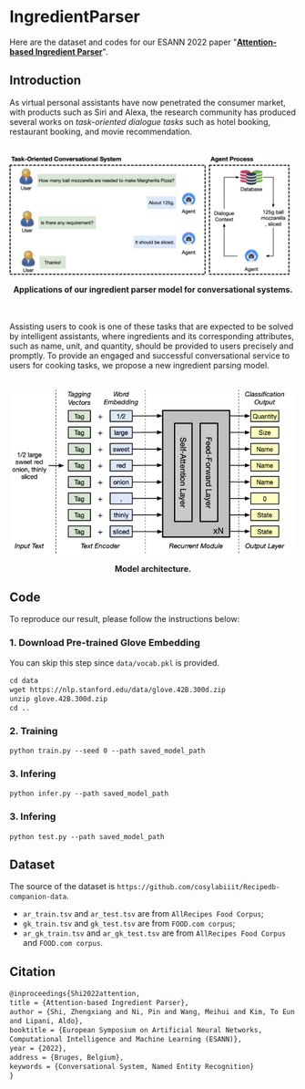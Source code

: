# IngredientParser
Here are the dataset and codes for our ESANN 2022 paper "[**Attention-based Ingredient Parser**]()". 

## Introduction
As virtual personal assistants have now penetrated the consumer market, with products such as Siri and Alexa, the research community has produced several works on *task-oriented dialogue tasks* such as hotel booking, restaurant booking, and movie recommendation.
<br/><br/> 
<p align="center">
    <img src="asset/Example.png" width="650">
</p>
<p align="center">
    <b>Applications of our ingredient parser model for conversational systems. </b>
</p>
<br/><br/> 
Assisting users to cook is one of these tasks that are expected to be solved by intelligent assistants, where ingredients and its corresponding attributes, such as name, unit, and quantity, should be provided to users precisely and promptly. To provide an engaged and successful conversational service to users for cooking tasks, we propose a new ingredient parsing model.
<br/><br/> 
<p align="center">
    <img src="asset/model.png" width="650">
</p>
<p align="center">
    <b>Model architecture.</b>
</p>


## Code
To reproduce our result, please follow the instructions below:
### 1. Download Pre-trained Glove Embedding
You can skip this step since `data/vocab.pkl` is provided.
```
cd data
wget https://nlp.stanford.edu/data/glove.42B.300d.zip
unzip glove.42B.300d.zip
cd ..
```

### 2. Training
```
python train.py --seed 0 --path saved_model_path
```

### 3. Infering
```
python infer.py --path saved_model_path
```

### 3. Infering
```
python test.py --path saved_model_path
```

## Dataset
The source of the dataset is `https://github.com/cosylabiiit/Recipedb-companion-data`.
- `ar_train.tsv` and `ar_test.tsv` are from `AllRecipes Food Corpus`;
- `gk_train.tsv` and `gk_test.tsv` are from `FOOD.com corpus`;
- `ar_gk_train.tsv` and `ar_gk_test.tsv` are from `AllRecipes Food Corpus` and `FOOD.com corpus`.


## Citation
```
@inproceedings{Shi2022attention,
title = {Attention-based Ingredient Parser},
author = {Shi, Zhengxiang and Ni, Pin and Wang, Meihui and Kim, To Eun and Lipani, Aldo},
booktitle = {European Symposium on Artificial Neural Networks, Computational Intelligence and Machine Learning (ESANN)},
year = {2022},
address = {Bruges, Belgium},
keywords = {Conversational System, Named Entity Recognition}
}
